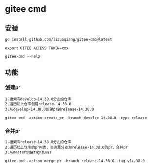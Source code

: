 # gitee cmd

## 安装

`
go install github.com/lizuoqiang/gitee-cmd@latest
`

`
export GITEE_ACCESS_TOKEN=xxx
`

`
gitee-cmd --help
`

## 功能

### 创建pr

```
1.搜索有develop-14.38.0分支的仓库
2.遍历以上仓库创建release-14.38.0
3.从develop-14.38.0创建pr到release-14.38.0

gitee-cmd -action create_pr -branch develop-14.38.0 -type release
```

### 合并pr

```
1.搜索有release-14.38.0分支的仓库
2.遍历以上仓库的pr列表，查询源分支为release-14.38.0的pr，合并pr
3.从master创建tag(如有)

gitee-cmd -action merge_pr -branch release-14.38.0 -tag v14.38.0
```